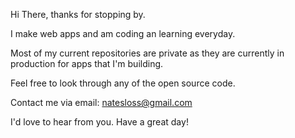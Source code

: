 Hi There,  thanks for stopping by.   

I make web apps and am coding an learning everyday. 

Most of my current repositories are private as they are currently in production for apps that I'm building.    

Feel free to look through any of the open source code.

Contact me via email:  natesloss@gmail.com

I'd love to hear from you.  Have a great day!
